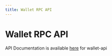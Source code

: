 ```yaml
---
title: Wallet RPC API
---
```


# Wallet RPC API

API Documentation is available [here](https://kryptokrona.se/wallet-api) for wallet-api
